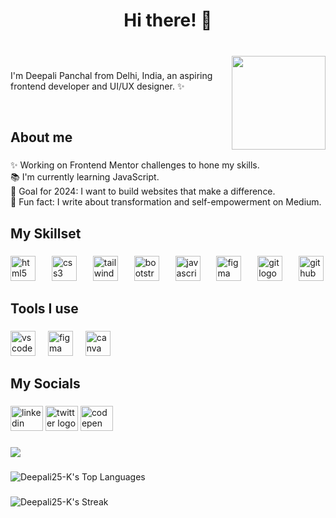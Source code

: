 <h1 align="center">Hi there! 👋</h1>

###

<br>

<img align="right" height="150" src="https://i.imgflip.com/65efzo.gif"  />

###

<p align="left">I'm Deepali Panchal from Delhi, India, an aspiring frontend developer and UI/UX designer. ✨</p>
<br>

###

<h2 align="left">About me</h2>

###

<p align="left">✨ Working on Frontend Mentor challenges to hone my skills.<br>📚 I'm currently learning JavaScript.<br>🎯 Goal for 2024: I want to build websites that make a difference.<br>🎲 Fun fact: I write about transformation and self-empowerment on Medium.</p>

###

<h2 align="left">My Skillset</h2>

###

<div align="left">
  <img src="https://cdn.jsdelivr.net/gh/devicons/devicon/icons/html5/html5-original.svg" height="40" alt="html5 logo"  />
  <img width="18" />
  <img src="https://cdn.jsdelivr.net/gh/devicons/devicon/icons/css3/css3-original.svg" height="40" alt="css3 logo"  />
  <img width="18" />
  <img src="https://skillicons.dev/icons?i=tailwind" height="40" alt="tailwindcss logo"  />
  <img width="18" />
  <img src="https://cdn.jsdelivr.net/gh/devicons/devicon/icons/bootstrap/bootstrap-original.svg" height="40" alt="bootstrap logo"  />
  <img width="18" />
  <img src="https://cdn.jsdelivr.net/gh/devicons/devicon/icons/javascript/javascript-original.svg" height="40" alt="javascript logo"  />
  <img width="18" />
  <img src="https://cdn.jsdelivr.net/gh/devicons/devicon/icons/figma/figma-original.svg" height="40" alt="figma logo"  />
  <img width="18" />
  <img src="https://cdn.jsdelivr.net/gh/devicons/devicon/icons/git/git-original.svg" height="40" alt="git logo"  />
  <img width="18" />
  <img src="https://skillicons.dev/icons?i=github" height="40" alt="github logo"  />
</div>

###

<h2 align="left">Tools I use</h2>

###

<div align="left">
  <img src="https://cdn.simpleicons.org/visualstudiocode/007ACC" height="40" alt="vscode logo"  />
  <img width="12" />
  <img src="https://cdn.jsdelivr.net/gh/devicons/devicon/icons/figma/figma-original.svg" height="40" alt="figma logo"  />
  <img width="12" />
  <img src="https://cdn.simpleicons.org/canva/00C4CC" height="40" alt="canva logo"  />
</div>

###

<h2 align="left">My Socials</h2>

###

<div align="left">
  <a href="https://www.linkedin.com/in/iamdeepali/" target="_blank" rel="noopener"><img src="https://raw.githubusercontent.com/maurodesouza/profile-readme-generator/master/src/assets/icons/social/linkedin/default.svg" width="52" height="40" alt="linkedin logo"  /></a>
  <a href="https://twitter.com/Iam_DeepaliP" target="_blank" rel="noopener"><img src="https://raw.githubusercontent.com/maurodesouza/profile-readme-generator/master/src/assets/icons/social/twitter/default.svg" width="52" height="40" alt="twitter logo"  /></a>
  <a href="https://codepen.io/Iam_DeepaliP" target="_blank" rel="noopener"><img src="https://raw.githubusercontent.com/maurodesouza/profile-readme-generator/master/src/assets/icons/social/codepen/default.svg" width="52" height="40" alt="codepen logo"  /></a>
</div>

###

<div align="left">
  <img src="https://profile-counter.glitch.me/Deepali25-K /count.svg?"  />
</div>

###

![Deepali25-K's Top Languages](https://github-readme-stats.vercel.app/api/top-langs/?username=Deepali25-K&theme=radical&show_icons=true&hide_border=false&layout=compact)

###

![Deepali25-K's Streak](https://github-readme-streak-stats.herokuapp.com/?user=Deepali25-K&theme=radical&hide_border=false)
